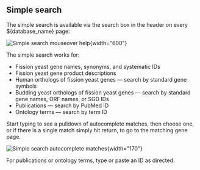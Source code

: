 ## Simple search

The simple search is available via the search box in the header on every
${database_name} page:

![Simple search mouseover help](assets/simple_search_mouseover_help.png){width="600"}

The simple search works for:

- Fission yeast gene names, synonyms, and systematic IDs
- Fission yeast gene product descriptions
- Human orthologs of fission yeast genes &mdash; search by standard gene symbols
- Budding yeast orthologs of fission yeast genes &mdash; search by standard gene names, ORF names, or SGD IDs
- Publications &mdash; search by PubMed ID
- Ontology terms &mdash; search by term ID

Start typing to see a pulldown of autocomplete matches, then choose
one, or if there is a single match simply hit return, to go to the
matching gene page.

![Simple search autocomplete matches](assets/simple_search_dropdown.png){width="170"}

For publications or ontology terms, type or paste an ID as directed.